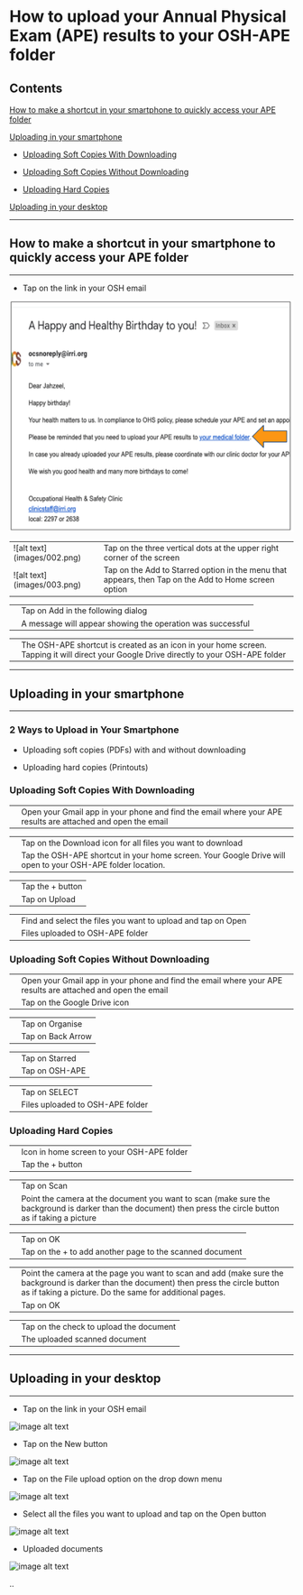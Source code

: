 # **How to upload your Annual Physical Exam (APE) results to your OSH-APE folder**

## **Contents**

[How to make a shortcut in your smartphone to quickly access your APE folder](#how-to-make-a-shortcut-in-your-smartphone-to-quickly-access-your-ape-folder)

[Uploading in your smartphone](#uploading-in-your-smartphone)

* [Uploading Soft Copies With Downloading](#uploading-soft-copies-with-downloading)

* [Uploading Soft Copies Without Downloading](#uploading-soft-copies-without-downloading)

* [Uploading Hard Copies](#uploading-hard-copies)

[Uploading in your desktop](#uploading-in-your-desktop)

* * *


## **How to make a shortcut in your smartphone to quickly access your APE folder**

* * *


* Tap on the link in your OSH email

![image alt text](images/osh_email.png)

<table>
  <tr>
    <td>![alt text](images/002.png)</td>
    <td>Tap on the three vertical dots at the upper right corner of the screen</td>
  </tr>
  <tr>
    <td>![alt text](images/003.png)</td>
    <td>Tap on the Add to Starred option in the menu that appears, then
Tap on the Add to Home screen option</td>
  </tr>
</table>


<table>
  <tr>
    <td></td>
    <td>Tap on Add in the following dialog</td>
  </tr>
  <tr>
    <td></td>
    <td>A message will appear showing the operation was successful</td>
  </tr>
</table>


<table>
  <tr>
    <td></td>
    <td>The OSH-APE shortcut is created as an icon in your home screen. Tapping it will direct your Google Drive directly to your OSH-APE folder</td>
  </tr>
</table>


* * *


## **Uploading in your smartphone**

* * *


### **2 Ways to Upload in Your Smartphone**

* Uploading soft copies (PDFs) with and without downloading

* Uploading hard copies (Printouts)

### **Uploading Soft Copies With Downloading**

<table>
  <tr>
    <td></td>
    <td>Open your Gmail app in your phone and find the email where your APE results are attached and open the email</td>
  </tr>
</table>


<table>
  <tr>
    <td></td>
    <td>Tap on the Download icon for all files you want to download</td>
  </tr>
  <tr>
    <td></td>
    <td>Tap the OSH-APE shortcut in your home screen. Your Google Drive will open to your OSH-APE folder location.</td>
  </tr>
</table>


<table>
  <tr>
    <td></td>
    <td>Tap the + button</td>
  </tr>
  <tr>
    <td></td>
    <td>Tap on Upload</td>
  </tr>
</table>


<table>
  <tr>
    <td></td>
    <td>Find and select the files you want to upload and tap on Open</td>
  </tr>
  <tr>
    <td></td>
    <td>Files uploaded to OSH-APE folder</td>
  </tr>
</table>


### **Uploading Soft Copies Without Downloading**

<table>
  <tr>
    <td></td>
    <td>Open your Gmail app in your phone and find the email where your APE results are attached and open the email</td>
  </tr>
  <tr>
    <td></td>
    <td>Tap on the Google Drive icon</td>
  </tr>
</table>


<table>
  <tr>
    <td></td>
    <td>Tap on Organise</td>
  </tr>
  <tr>
    <td></td>
    <td>Tap on Back Arrow</td>
  </tr>
</table>


<table>
  <tr>
    <td></td>
    <td>Tap on Starred</td>
  </tr>
  <tr>
    <td></td>
    <td>Tap on OSH-APE</td>
  </tr>
</table>


<table>
  <tr>
    <td></td>
    <td>Tap on SELECT</td>
  </tr>
  <tr>
    <td></td>
    <td>Files uploaded to OSH-APE folder</td>
  </tr>
</table>


### **Uploading Hard Copies**

<table>
  <tr>
    <td></td>
    <td>Icon in home screen to your OSH-APE folder</td>
  </tr>
  <tr>
    <td></td>
    <td>Tap the + button</td>
  </tr>
</table>


<table>
  <tr>
    <td></td>
    <td>Tap on Scan</td>
  </tr>
  <tr>
    <td></td>
    <td>Point the camera at the document you want to scan (make sure the background is darker than the document) then press the circle button as if taking a picture</td>
  </tr>
</table>


<table>
  <tr>
    <td></td>
    <td>Tap on OK</td>
  </tr>
  <tr>
    <td></td>
    <td>Tap on the + to add another page to the scanned document</td>
  </tr>
</table>


<table>
  <tr>
    <td></td>
    <td>Point the camera at the page you want to scan and add (make sure the background is darker than the document) then press the circle button as if taking a picture. Do the same for additional pages.</td>
  </tr>
  <tr>
    <td></td>
    <td>Tap on OK</td>
  </tr>
</table>


<table>
  <tr>
    <td></td>
    <td>Tap on the check to upload the document</td>
  </tr>
  <tr>
    <td></td>
    <td>The uploaded scanned document</td>
  </tr>
</table>


* * *


## **Uploading in your desktop**

* * *


* Tap on the link in your OSH email

![image alt text](image_1.png)

* Tap on the New button

![image alt text](image_2.png)

* Tap on the File upload option on the drop down menu

![image alt text](image_3.png)

* Select all the files you want to upload and tap on the Open button

![image alt text](image_4.png)

* Uploaded documents

![image alt text](image_5.png)

..

